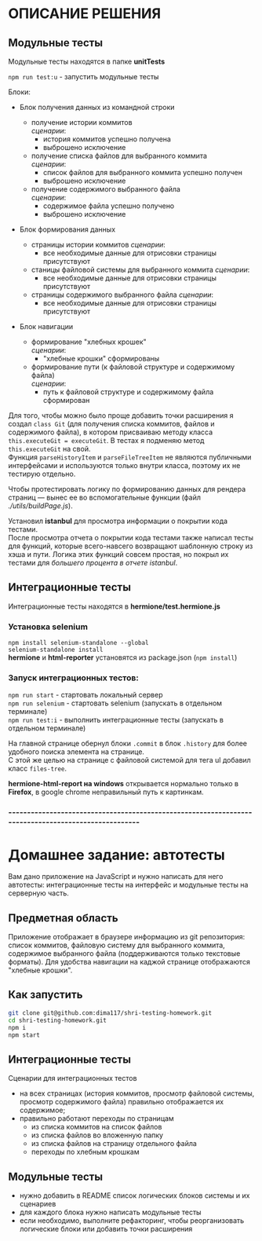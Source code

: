 # ОПИСАНИЕ РЕШЕНИЯ
## Модульные тесты
Модульные тесты находятся в папке **unitTests**  

`npm run test:u` - запустить модульные тесты

Блоки:
- Блок получения данных из командной строки
  - получение истории коммитов  
    *сценарии*:  
      - история коммитов успешно получена  
      - выброшено исключение  
  - получение списка файлов для выбранного коммита  
    *сценарии*:  
      - список файлов для выбранного коммита успешно получен  
      - выброшено исключение  
  - получение содержимого выбранного файла  
    *сценарии*:  
      - содержимое файла успешно получено  
      - выброшено исключение  

- Блок формирования данных
  - страницы истории коммитов
    *сценарии*:
      - все необходимые данные для отрисовки страницы присутствуют
  - станицы файловой системы для выбранного коммита
    *сценарии*:
      - все необходимые данные для отрисовки страницы присутствуют
  - страницы содержимого выбранного файла
    *сценарии*:
      - все необходимые данные для отрисовки страницы присутствуют 

- Блок навигации
  - формирование "хлебных крошек"  
    *сценарии*:  
      - "хлебные крошки" сформированы  
  - формирование пути (к файловой структуре и содержимому файла)  
    *сценарии*:  
      - путь к файловой структуре и содержимому файла сформирован  

Для того, чтобы можно было проще добавить точки расширения я создал `class Git` (для получения списка коммитов, файлов и содержимого файла), в котором присваиваю методу класса `this.executeGit = executeGit`. В тестах я подменяю метод `this.executeGit` на свой.  
Функция `parseHistoryItem` и `parseFileTreeItem` не являются публичными интерфейсами и используются только внутри класса, поэтому их не тестирую отдельно.  

Чтобы протестировать логику по формированию данных для рендера страниц — вынес ее во вспомогательные функции (файл *./utils/buildPage.js*).

Установил **istanbul** для просмотра информации о покрытии кода тестами.  
После просмотра отчета о покрытии кода тестами также написал тесты для функций, которые всего-навсего возвращают шаблонную строку из хэша и пути. Логика этих функций совсем простая, но покрыл их тестами для *большего процента в отчете istanbul*.  

## Интеграционные тесты
Интеграционные тесты находятся в **hermione/test.hermione.js**  

### Установка selenium
`npm install selenium-standalone --global`  
`selenium-standalone install`  
**hermione** и **html-reporter** установятся из package.json (`npm install`)  

### Запуск интеграционных тестов:
`npm run start` - стартовать локальный сервер  
`npm run selenium` - стартовать selenium (запускать в отдельном терминале)  
`npm run test:i` - выполнить интеграционные тесты (запускать в отдельном терминале)  

На главной странице обернул блоки `.commit` в блок `.history` для более удобного поиска элемента на странице.  
С этой же целью на странице с файловой системой для тега ul добавил класс `files-tree`.  

**hermione-html-report на windows** открывается нормально только в **Firefox**, в google chrome неправильный путь к картинкам.  
### ----------------------------------------------------------------------------------------------------

# Домашнее задание: автотесты

Вам дано приложение на JavaScript и нужно написать для него автотесты: интеграционные тесты на интерфейс и модульные тесты на серверную часть.

## Предметная область

Приложение отображает в браузере информацию из git репозитория: список коммитов, файловую систему для выбранного коммита, содержимое выбранного файла (поддерживаются только текстовые форматы). Для удобства навигации на каджой странице отображаются "хлебные крошки".

## Как запустить

```sh
git clone git@github.com:dima117/shri-testing-homework.git
cd shri-testing-homework.git
npm i
npm start
```

## Интеграционные тесты

Сценарии для интеграционных тестов

- на всех страницах (история коммитов, просмотр файловой системы, просмотр содержимого файла) правильно отображается их содержимое;
- правильно работают переходы по страницам
  - из списка коммитов на список файлов
  - из списка файлов во вложенную папку
  - из списка файлов на страницу отдельного файла
  - переходы по хлебным крошкам

## Модульные тесты

- нужно добавить в README список логических блоков системы и их сценариев
- для каждого блока нужно написать модульные тесты
- если необходимо, выполните рефакторинг, чтобы реорганизовать логические блоки или добавить точки расширения
